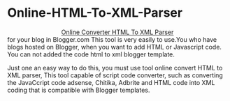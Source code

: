 # Online-HTML-To-XML-Parser

<center><a href="http://htmltoxmlparserfor.blogspot.com" title="Online Converter HTML To XML Parser" target="_blank">Online Converter HTML To XML Parser</a>
</center> for your blog in Blogger.com
This tool is very easily to use.You who have blogs hosted on Blogger, when you want to add HTML or Javascript code. You can not added the code html to xml blogger template.

Just one an easy way to do this, you must use tool online convert HTML to XML parser, This tool capable of script code converter, such as converting the JavaCcript code adsense, Chitika, Adbrite and HTML code into XML coding that is compatible with Blogger templates.
